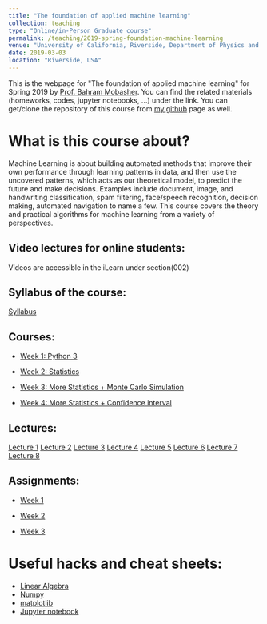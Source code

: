 ```yaml
---
title: "The foundation of applied machine learning"
collection: teaching
type: "Online/in-Person Graduate course"
permalink: /teaching/2019-spring-foundation-machine-learning
venue: "University of California, Riverside, Department of Physics and Astronomy"
date: 2019-03-03
location: "Riverside, USA"
---
```


This is the webpage for "The foundation of applied machine learning" for Spring 2019 by [Prof. Bahram Mobasher](http://faculty.ucr.edu/~mobasher/). You can find the related materials (homeworks, codes, jupyter notebooks, ...) under the link. You can get/clone the repository of this course from [my github](https://github.com/abtinshahidi/Foundation_applied_machine_learning) page as well.  


# What is this course about?


Machine Learning is about building automated methods that improve their own performance through learning patterns in data, and then use the uncovered patterns, which acts as our theoretical model, to predict the future and make decisions. Examples include document, image, and handwriting classification, spam filtering, face/speech recognition, decision making, automated navigation to name a few. This course covers the theory and practical algorithms for machine learning from a variety of perspectives.

## Video lectures for online students:
Videos are accessible in the iLearn under section(002)


## Syllabus of the course:
[Syllabus](https://abtinshahidi.github.io/files/Syllabus.pdf)


## Courses:
* [Week 1: Python 3](https://abtinshahidi.github.io/teaching/2019-spring-foundation-machine-learning/week1)  

* [Week 2: Statistics](https://abtinshahidi.github.io/teaching/2019-spring-foundation-machine-learning/week2)  

* [Week 3: More Statistics + Monte Carlo Simulation](https://abtinshahidi.github.io/teaching/2019-spring-foundation-machine-learning/week3)


* [Week 4: More Statistics + Confidence interval](https://abtinshahidi.github.io/teaching/2019-spring-foundation-machine-learning/week4)


## Lectures:
[Lecture 1](https://abtinshahidi.github.io/files/lecture1.pdf)
[Lecture 2](https://abtinshahidi.github.io/files/lecture2.pdf)
[Lecture 3](https://abtinshahidi.github.io/files/lecture3.pdf)
[Lecture 4](https://abtinshahidi.github.io/files/lecture4.pdf)
[Lecture 5](https://abtinshahidi.github.io/files/lecture5.pdf)
[Lecture 6](https://abtinshahidi.github.io/files/lecture6.pdf)
[Lecture 7](https://abtinshahidi.github.io/files/lecture7.pdf)
[Lecture 8](https://abtinshahidi.github.io/files/lecture8.pptx)

## Assignments:
* [Week 1](https://abtinshahidi.github.io/files/week1.pdf)


* [Week 2](https://abtinshahidi.github.io/files/week2.pdf)


* [Week 3](https://abtinshahidi.github.io/files/week3.pdf)

<!-- ## Projects: -->


# Useful hacks and cheat sheets:
* [Linear Algebra](https://abtinshahidi.github.io/files/linearAlgebra-cheatsheet.pdf)
* [Numpy](https://abtinshahidi.github.io/files/numpy-cheatsheet.pdf)
* [matplotlib](https://abtinshahidi.github.io/files/matplotlib-cheatsheet.pdf)
* [Jupyter notebook](https://abtinshahidi.github.io/files/notebook-cheatsheet.pdf)
<!-- # Related materials: -->
